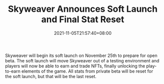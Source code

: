 ﻿---
title: "Skyweaver Announces Soft Launch and Final Stat Reset"
date: 2021-11-05T21:57:40+08:00
lastmod: 2021-11-05T16:45:40+08:00
draft: false
authors: ["Victor"]
description: "Skyweaver will begin its soft launch on November 25th to prepare for open beta. The soft launch will move Skyweaver out of a testing environment and players will now be able to earn and trade NFTs, finally unlocking the play-to-earn elements of the game. All stats from private beta will be reset for the soft launch, but that will be the last reset."
featuredImage: "skyweaver-announces-soft-launch-and-final-stat-reset.png"
tags: ["Virtual World","Play to Earn"]
categories: ["news"]
news: ["Virtual World"]
weight: 
lightgallery: true
pinned: false
recommend: false
recommend1: false
---

Skyweaver will begin its soft launch on November 25th to prepare for open beta. The soft launch will move Skyweaver out of a testing environment and players will now be able to earn and trade NFTs, finally unlocking the play-to-earn elements of the game. All stats from private beta will be reset for the soft launch, but that will be the last reset.

<!--more-->

